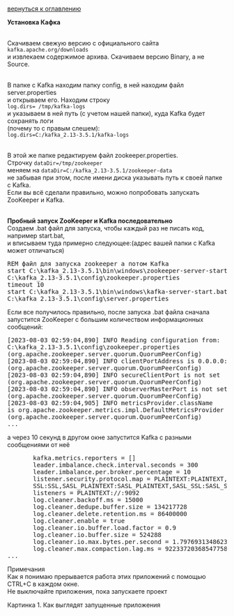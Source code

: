 <a href="/README.md">вернуться к оглавлению</a>

<b>Установка Кафка</b> <br><br>

Скачиваем свежую версию с официального сайта<br>
`kafka.apache.org/downloads`<br>
и извлекаем содержимое архива. Скачиваем версию Binary, а не Source.<br><br>

В папке с Kafka находим папку config, в ней находим файл server.properties<br> 
и открываем его. Находим строку <br>
`log.dirs= /tmp/kafka-logs` <br>
и указываем в ней путь (c учетом нашей папки), куда Kafka будет сохранять логи<br> 
(почему то с правым слешем):<br>
`log.dirs=C:/kafka_2.13-3.5.1/kafka-logs`<br><br>

В этой же папке редактируем файл zookeeper.properties.<br>
Строчку `dataDir=/tmp/zookeeper`<br> 
меняем на `dataDir=C:/kafka_2.13-3.5.1/zookeeper-data`<br>
не забывая при этом, после имени диска указывать путь к своей папке с Kafka.<br>
Если вы всё сделали правильно, можно попробовать запускать ZooKeeper и Kafka.<br><br>

**Пробный запуск ZooKeeper и Kafka последовательно**<br>
Создаем .bat файл для запуска, чтобы каждый раз не писать код, например start.bat,<br> 
и вписываем туда примерно следующее:(адрес вашей папки с Kafka может отличаться)<br>

<pre>
REM файл для запуска zookeeper а потом Kafka
start C:\kafka_2.13-3.5.1\bin\windows\zookeeper-server-start.bat
C:\kafka_2.13-3.5.1\config\zookeeper.properties
timeout 10
start C:\kafka_2.13-3.5.1\bin\windows\kafka-server-start.bat
C:\kafka_2.13-3.5.1\config\server.properties
</pre>

Если все получилось правильно, после запуска .bat файла  сначала <br>
запустится ZooKeeper с большим количеством информационных сообщений:

<pre>
[2023-08-03 02:59:04,890] INFO Reading configuration from:
C:\kafka_2.13-3.5.1\config\zookeeper.properties
(org.apache.zookeeper.server.quorum.QuorumPeerConfig)
[2023-08-03 02:59:04,890] INFO clientPortAddress is 0.0.0.0:2181
(org.apache.zookeeper.server.quorum.QuorumPeerConfig)
[2023-08-03 02:59:04,890] INFO secureClientPort is not set
(org.apache.zookeeper.server.quorum.QuorumPeerConfig)
[2023-08-03 02:59:04,890] INFO observerMasterPort is not set
(org.apache.zookeeper.server.quorum.QuorumPeerConfig)
[2023-08-03 02:59:04,905] INFO metricsProvider.className
is org.apache.zookeeper.metrics.impl.DefaultMetricsProvider
(org.apache.zookeeper.server.quorum.QuorumPeerConfig)
...
</pre>

а через 10 секунд в другом окне запустится Kafka c разными сообщениями от неё

<pre>
       kafka.metrics.reporters = []
       leader.imbalance.check.interval.seconds = 300
       leader.imbalance.per.broker.percentage = 10
       listener.security.protocol.map = PLAINTEXT:PLAINTEXT,
       SSL:SSL,SASL_PLAINTEXT:SASL_PLAINTEXT,SASL_SSL:SASL_SSL
       listeners = PLAINTEXT://:9092
       log.cleaner.backoff.ms = 15000
       log.cleaner.dedupe.buffer.size = 134217728
       log.cleaner.delete.retention.ms = 86400000
       log.cleaner.enable = true
       log.cleaner.io.buffer.load.factor = 0.9
       log.cleaner.io.buffer.size = 524288
       log.cleaner.io.max.bytes.per.second = 1.7976931348623157E308
       log.cleaner.max.compaction.lag.ms = 9223372036854775807
...
</pre>

Примечания<br>
Как я понимаю прерывается работа этих приложений с помощью CTRL+C в каждом окне.<br>
Не выключайте приложения, пока запускаете проект<br>

Картинка 1. Как выглядят запущенные приложения
<img alt="" src="C:\projects\kafka_connect\01_info\020_kafka\result.png"/> 